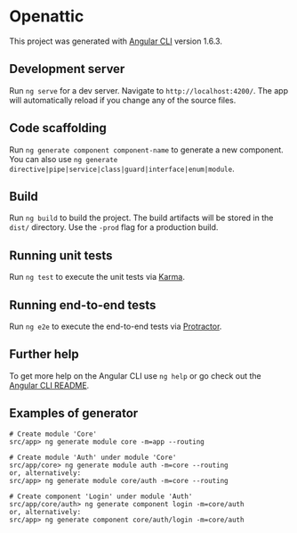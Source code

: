 # Openattic

This project was generated with [Angular CLI](https://github.com/angular/angular-cli) version 1.6.3.

## Development server

Run `ng serve` for a dev server. Navigate to `http://localhost:4200/`. The app will automatically reload if you change any of the source files.

## Code scaffolding

Run `ng generate component component-name` to generate a new component. You can also use `ng generate directive|pipe|service|class|guard|interface|enum|module`.

## Build

Run `ng build` to build the project. The build artifacts will be stored in the `dist/` directory. Use the `-prod` flag for a production build.

## Running unit tests

Run `ng test` to execute the unit tests via [Karma](https://karma-runner.github.io).

## Running end-to-end tests

Run `ng e2e` to execute the end-to-end tests via [Protractor](http://www.protractortest.org/).

## Further help

To get more help on the Angular CLI use `ng help` or go check out the [Angular CLI README](https://github.com/angular/angular-cli/blob/master/README.md).

## Examples of generator

```
# Create module 'Core'
src/app> ng generate module core -m=app --routing

# Create module 'Auth' under module 'Core'
src/app/core> ng generate module auth -m=core --routing
or, alternatively:
src/app> ng generate module core/auth -m=core --routing

# Create component 'Login' under module 'Auth'
src/app/core/auth> ng generate component login -m=core/auth
or, alternatively:
src/app> ng generate component core/auth/login -m=core/auth
```
